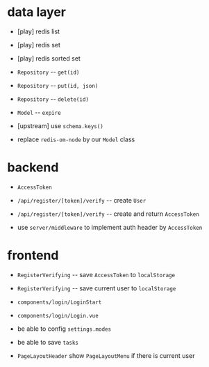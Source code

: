 # data layer

- [play] redis list
- [play] redis set
- [play] redis sorted set

- `Repository` -- `get(id)`
- `Repository` -- `put(id, json)`
- `Repository` -- `delete(id)`

- `Model` -- `expire`

- [upstream] use `schema.keys()`

- replace `redis-om-node` by our `Model` class

# backend

- `AccessToken`

- `/api/register/[token]/verify` -- create `User`
- `/api/register/[token]/verify` -- create and return `AccessToken`

- use `server/middleware` to implement auth header by `AccessToken`

# frontend

- `RegisterVerifying` -- save `AccessToken` to `localStorage`
- `RegisterVerifying` -- save current user to `localStorage`

- `components/login/LoginStart`
- `components/login/Login.vue`

- be able to config `settings.modes`

- be able to save `tasks`

- `PageLayoutHeader` show `PageLayoutMenu` if there is current user
